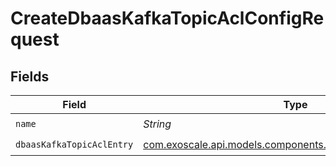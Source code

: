 # CreateDbaasKafkaTopicAclConfigRequest


## Fields

| Field                                                                                                            | Type                                                                                                             | Required                                                                                                         | Description                                                                                                      |
| ---------------------------------------------------------------------------------------------------------------- | ---------------------------------------------------------------------------------------------------------------- | ---------------------------------------------------------------------------------------------------------------- | ---------------------------------------------------------------------------------------------------------------- |
| `name`                                                                                                           | *String*                                                                                                         | :heavy_check_mark:                                                                                               | N/A                                                                                                              |
| `dbaasKafkaTopicAclEntry`                                                                                        | [com.exoscale.api.models.components.DbaasKafkaTopicAclEntry](../../models/components/DbaasKafkaTopicAclEntry.md) | :heavy_check_mark:                                                                                               | N/A                                                                                                              |